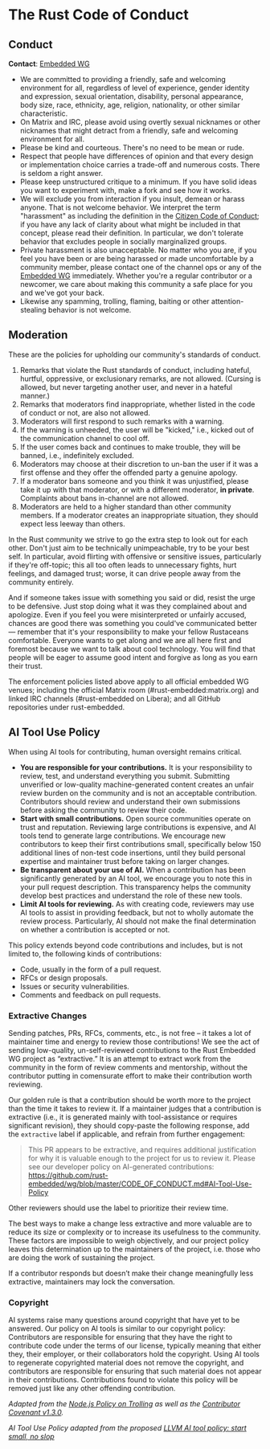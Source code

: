 # The Rust Code of Conduct

## Conduct

**Contact**: [Embedded WG][wg]

* We are committed to providing a friendly, safe and welcoming environment for all, regardless of level of experience, gender identity and expression, sexual orientation, disability, personal appearance, body size, race, ethnicity, age, religion, nationality, or other similar characteristic.
* On Matrix and IRC, please avoid using overtly sexual nicknames or other nicknames that might detract from a friendly, safe and welcoming environment for all.
* Please be kind and courteous. There's no need to be mean or rude.
* Respect that people have differences of opinion and that every design or implementation choice carries a trade-off and numerous costs. There is seldom a right answer.
* Please keep unstructured critique to a minimum. If you have solid ideas you want to experiment with, make a fork and see how it works.
* We will exclude you from interaction if you insult, demean or harass anyone. That is not welcome behavior. We interpret the term "harassment" as including the definition in the [Citizen Code of Conduct](http://citizencodeofconduct.org/); if you have any lack of clarity about what might be included in that concept, please read their definition. In particular, we don't tolerate behavior that excludes people in socially marginalized groups.
* Private harassment is also unacceptable. No matter who you are, if you feel you have been or are being harassed or made uncomfortable by a community member, please contact one of the channel ops or any of the [Embedded WG][wg] immediately. Whether you're a regular contributor or a newcomer, we care about making this community a safe place for you and we've got your back.
* Likewise any spamming, trolling, flaming, baiting or other attention-stealing behavior is not welcome.

## Moderation

These are the policies for upholding our community's standards of conduct.

1. Remarks that violate the Rust standards of conduct, including hateful, hurtful, oppressive, or exclusionary remarks, are not allowed. (Cursing is allowed, but never targeting another user, and never in a hateful manner.)
2. Remarks that moderators find inappropriate, whether listed in the code of conduct or not, are also not allowed.
3. Moderators will first respond to such remarks with a warning.
4. If the warning is unheeded, the user will be "kicked," i.e., kicked out of the communication channel to cool off.
5. If the user comes back and continues to make trouble, they will be banned, i.e., indefinitely excluded.
6. Moderators may choose at their discretion to un-ban the user if it was a first offense and they offer the offended party a genuine apology.
7. If a moderator bans someone and you think it was unjustified, please take it up with that moderator, or with a different moderator, **in private**. Complaints about bans in-channel are not allowed.
8. Moderators are held to a higher standard than other community members. If a moderator creates an inappropriate situation, they should expect less leeway than others.

In the Rust community we strive to go the extra step to look out for each other. Don't just aim to be technically unimpeachable, try to be your best self. In particular, avoid flirting with offensive or sensitive issues, particularly if they're off-topic; this all too often leads to unnecessary fights, hurt feelings, and damaged trust; worse, it can drive people away from the community entirely.

And if someone takes issue with something you said or did, resist the urge to be defensive. Just stop doing what it was they complained about and apologize. Even if you feel you were misinterpreted or unfairly accused, chances are good there was something you could've communicated better — remember that it's your responsibility to make your fellow Rustaceans comfortable. Everyone wants to get along and we are all here first and foremost because we want to talk about cool technology. You will find that people will be eager to assume good intent and forgive as long as you earn their trust.

The enforcement policies listed above apply to all official embedded WG venues; including the official Matrix room (#rust-embedded:matrix.org) and linked IRC channels (#rust-embedded on Libera); and all GitHub repositories under rust-embedded.

## AI Tool Use Policy

When using AI tools for contributing, human oversight remains critical.

- **You are responsible for your contributions.** It is your responsibility to review, test, and understand everything you submit. Submitting unverified or low-quality machine-generated content creates an unfair review burden on the community and is not an acceptable contribution. Contributors should review and understand their own submissions before asking the community to review their code.
- **Start with small contributions.** Open source communities operate on trust and reputation. Reviewing large contributions is expensive, and AI tools tend to generate large contributions. We encourage new contributors to keep their first contributions small, specifically below 150 additional lines of non-test code insertions, until they build personal expertise and maintainer trust before taking on larger changes.
- **Be transparent about your use of AI.** When a contribution has been significantly generated by an AI tool, we encourage you to note this in your pull request description. This transparency helps the community develop best practices and understand the role of these new tools.
- **Limit AI tools for reviewing.** As with creating code, reviewers may use AI tools to assist in providing feedback, but not to wholly automate the review process. Particularly, AI should not make the final determination on whether a contribution is accepted or not.

This policy extends beyond code contributions and includes, but is not limited to, the following kinds of contributions:

- Code, usually in the form of a pull request.
- RFCs or design proposals.
- Issues or security vulnerabilities.
- Comments and feedback on pull requests.

### Extractive Changes

Sending patches, PRs, RFCs, comments, etc., is not free – it takes a lot of maintainer time and energy to review those contributions! We see the act of sending low-quality, un-self-reviewed contributions to the Rust Embedded WG project as “extractive.” It is an attempt to extract work from the community in the form of review comments and mentorship, without the contributor putting in comensurate effort to make their contribution worth reviewing.

Our golden rule is that a contribution should be worth more to the project than the time it takes to review it. If a maintainer judges that a contribution is extractive (i.e., it is generated mainly with tool-assistance or requires significant revision), they
should copy-paste the following response, add the `extractive` label if applicable, and refrain from further engagement:

> This PR appears to be extractive, and requires additional justification for why it is valuable enough to the project for us to review it. Please see our developer policy on AI-generated contributions: https://github.com/rust-embedded/wg/blob/master/CODE_OF_CONDUCT.md#AI-Tool-Use-Policy

Other reviewers should use the label to prioritize their review time.

The best ways to make a change less extractive and more valuable are to reduce its size or complexity or to increase its usefulness to the community. These factors are impossible to weigh objectively, and our project policy leaves this determination up to the maintainers of the project, i.e. those who are doing the work of sustaining the project.

If a contributor responds but doesn’t make their change meaningfully less extractive, maintainers may lock the conversation.

### Copyright

AI systems raise many questions around copyright that have yet to be answered. Our policy on AI tools is similar to our copyright policy: Contributors are responsible for ensuring that they have the right to contribute code under the terms of our license, typically meaning that either they, their employer, or their collaborators hold the copyright. Using AI tools to regenerate copyrighted material does not remove the copyright, and contributors are responsible for ensuring that such material does not appear in their contributions. Contributions found to violate this policy will be removed just like any other offending contribution.

*Adapted from the [Node.js Policy on Trolling](http://blog.izs.me/post/30036893703/policy-on-trolling) as well as the [Contributor Covenant v1.3.0](https://www.contributor-covenant.org/version/1/3/0/).*

*AI Tool Use Policy adapted from the proposed [LLVM AI tool policy: start small, no slop](https://discourse.llvm.org/t/rfc-llvm-ai-tool-policy-start-small-no-slop/88476)*

[wg]: https://github.com/rust-embedded/wg#organization
